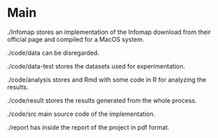 # Main

./Infomap stores an implementation of the Infomap download from their official page and compiled for a MacOS system.

./code/data can be disregarded.

./code/data-test stores the datasets used for experimentation.

./code/analysis stores and Rmd with some code in R for analyzing the results.

./code/result stores the results generated from the whole process.

./code/src main source code of the implementation.

./report has inside the report of the project in pdf format.

